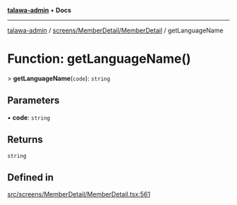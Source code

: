 [**talawa-admin**](../../../../README.md) • **Docs**

***

[talawa-admin](../../../../modules.md) / [screens/MemberDetail/MemberDetail](../README.md) / getLanguageName

# Function: getLanguageName()

\> **getLanguageName**(`code`): `string`

## Parameters

• **code**: `string`

## Returns

`string`

## Defined in

[src/screens/MemberDetail/MemberDetail.tsx:561](https://github.com/PalisadoesFoundation/talawa-admin/blob/6393648179f5fe59037f42564a6a7bc1ca4e7f9d/src/screens/MemberDetail/MemberDetail.tsx#L561)
